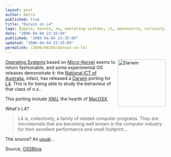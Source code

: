 ```yaml
---
layout: post
author: detro
published: true
title: "Darwin on L4"
tags: [apple, macosx, sw, operating-systems, it, opensource, curiosity, english, bsd, projects]
date: "2006-04-04 23:35:04"
published: "2006-04-04 23:35:04"
updated: "2006-04-04 23:35:04"
permalink: /2006/04/04/darwin-on-l4/
---
```


<img src="http://www.ossblog.it/uploads/Hexley_fork_450.png" alt="Darwin" align="right" width="150" />
<a href="http://en.wikipedia.org/wiki/Operating_system">Operating Systems</a> based on <a href="http://en.wikipedia.org/wiki/Microkernel">Micro-Kernel</a> seems to return fashionable, and some experimental OS releases demonstrate it: the <a href="http://www.ertos.nicta.com.au/software/darbat/">National ICT of Australia</a>, infact, has released a <a href="http://en.wikipedia.org/wiki/Darwin_%28operating_system%29">Darwin</a> porting for <a href="http://en.wikipedia.org/wiki/L4_microkernel_family">L4</a>. This is for being able to study the behaviour of that class of o.s..

This porting include <a href="http://en.wikipedia.org/wiki/Xnu">XNU</a>, the hearth of <a href="http://en.wikipedia.org/wiki/MacOSX">MacOSX</a>.

<!--more-->
What's L4?
<blockquote>L4 is, collectively, a family of related computer programs. They are microkernels that are becoming well known in the computer industry for their excellent performance and small footprint... </blockquote>
The source? As <a href="http://en.wikipedia.org/wiki/L4_microkernel_family">usual</a>...

Source, <a href="http://www.ossblog.it/post/752/darwin_port_l4_xnu">OSSBlog</a>.
